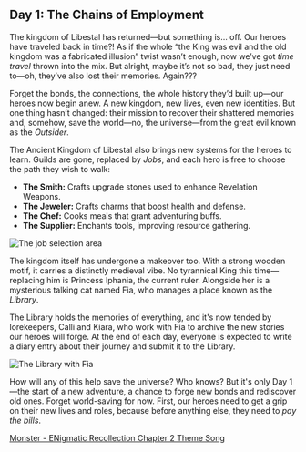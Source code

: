 ## Day 1: The Chains of Employment

The kingdom of Libestal has returned—but something is… off. Our heroes have traveled back in time?! As if the whole “the King was evil and the old kingdom was a fabricated illusion” twist wasn’t enough, now we’ve got _time travel_ thrown into the mix. But alright, maybe it’s not so bad, they just need to—oh, they’ve also lost their memories. Again???

Forget the bonds, the connections, the whole history they’d built up—our heroes now begin anew. A new kingdom, new lives, even new identities. But one thing hasn’t changed: their mission to recover their shattered memories and, somehow, save the world—no, the universe—from the great evil known as the _Outsider_.

The Ancient Kingdom of Libestal also brings new systems for the heroes to learn. Guilds are gone, replaced by _Jobs_, and each hero is free to choose the path they wish to walk:

- **The Smith:** Crafts upgrade stones used to enhance Revelation Weapons.
- **The Jeweler:** Crafts charms that boost health and defense.
- **The Chef:** Cooks meals that grant adventuring buffs.
- **The Supplier:** Enchants tools, improving resource gathering.

![The job selection area](/images-opt/jobs.webp)

The kingdom itself has undergone a makeover too. With a strong wooden motif, it carries a distinctly medieval vibe. No tyrannical King this time—replacing him is Princess Iphania, the current ruler. Alongside her is a mysterious talking cat named Fia, who manages a place known as the _Library_.

The Library holds the memories of everything, and it's now tended by lorekeepers, Calli and Kiara, who work with Fia to archive the new stories our heroes will forge. At the end of each day, everyone is expected to write a diary entry about their journey and submit it to the Library.

![The Library with Fia](/images-opt/library.webp)

How will any of this help save the universe? Who knows? But it's only Day 1—the start of a new adventure, a chance to forge new bonds and rediscover old ones. Forget world-saving for now. First, our heroes need to get a grip on their new lives and roles, because before anything else, they need to _pay the bills_.

[Monster - ENigmatic Recollection Chapter 2 Theme Song](https://www.youtube.com/watch?v=nUrITFpI85A&ab_channel=hololiveEnglish)
